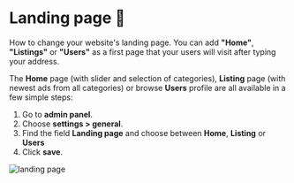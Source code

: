 # Landing page 📄

How to change your website's landing page. You can add **"Home"**, **"Listings"** or **"Users"** as a first page that your users will visit after typing your address. 

The **Home**  page (with slider and selection of categories),  **Listing**  page (with newest ads from all categories) or browse  **Users**  profile are all available in a few simple steps:

1.  Go to  **admin panel**.
2.  Choose  **settings > general**.
3.  Find the field **Landing page** and choose between  **Home**,  **Listing**  or  **Users**
4.  Click  **save**.

![landing page](https://raw.githubusercontent.com/yclas/guides/master/images/landing%20page.png)

